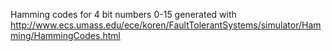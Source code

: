 Hamming codes for 4 bit numbers 0-15 generated with 
http://www.ecs.umass.edu/ece/koren/FaultTolerantSystems/simulator/Hamming/HammingCodes.html